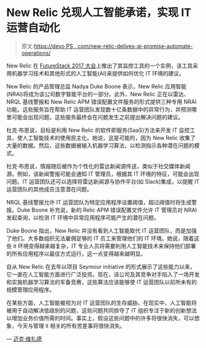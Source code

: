 # New Relic 兑现人工智能承诺，实现 IT 运营自动化

> 原文:[https://devo PS . com/new-relic-delives-ai-promise-automate-operations/](https://devops.com/new-relic-delivers-ai-promise-automate-operations/)

New Relic 在 [FutureStack 2017 大会](https://www.futurestack.com/)上推出了其监控工具的一个实例，该工具采用机器学习技术和其他形式的人工智能(AI)来提供如何优化 IT 环境的建议。

New Relic 的产品管理总监 Nadya Duke Boone 表示，New Relic 应用智能(NRAI)将成为该公司数字智能平台的一部分。此外，New Relic 正在以雷达、NRQL 基线警报和 New Relic APM 错误配置文件服务的形式提供三种专用 NRAI 功能。这些服务旨在帮助 IT 运营团队发现数十亿条数据中的异常行为，并预测哪里可能会出现问题。这些服务最终会在问题发生之前提出解决问题的建议。

杜克·布恩说，目标是利用 New Relic 的软件即服务(SaaS)方法来开发 IT 监控工具，使人工智能技术的使用民主化。她说，这是可能的，因为 New Relic 收集了大量的数据。然后，这些数据被输入机器学习算法，以检测指示各种潜在问题的模式。

杜克·布恩说，情报随后被作为个性化的雷达新闻源传送，类似于社交媒体新闻源。例如，该新闻警报可能会通知 IT 管理员，根据其 IT 环境的特征，可能会出现问题。IT 运营团队还可以选择将雷达新闻源与协作平台(如 Slack)集成，以提醒 IT 运营团队的其他成员注意潜在问题。

NRQL 基线警报允许 IT 运营团队为特定应用程序设置阈值，超过阈值时将生成警报。Duke Boone 补充说，新的 Relic APM 错误配置文件允许 IT 管理员对 NRAI 发起查询，以检测 IT 环境中异常应用程序可能产生的潜在问题。

Duke Boone 指出，New Relic 并没有看到人工智能取代 IT 运营团队，而是加强了他们。大多数组织无法雇佣足够的 IT 员工来管理他们的 IT 环境。她说，随着这些 it 环境变得越来越复杂，IT 专业人员将需要利用人工智能技术来保持他们部署的所有应用程序以最佳方式运行，这一点变得越来越明显。

自从 New Relic 在去年以项目 Seymour initiative 的形式展示了这些能力以来，它一直在人工智能方面进行广泛投资。现在，该公司及其竞争对手陷入了一场开发和实施机器学习算法的军备竞赛，这些算法应该能够使 IT 运营团队以前所未有的规模管理应用程序。

在某些方面，人工智能被视为对 IT 运营团队的生存威胁。在现实中，人工智能将被用于自动解决低级别的问题，这些问题共同掠夺了 IT 组织专注于新的创新想法以增加业务价值所需的时间。事实上，假设这些问题中的许多将很快消失，可以想象，今天与管理 it 相关的所有苦差事将很快消失。

— [迈克·维扎德](https://devops.com/author/mike-vizard/)